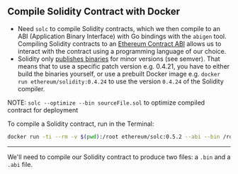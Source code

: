 ## Compile Solidity Contract with Docker

- Need `solc` to compile Solidity contracts, which we then compile to an ABI (Application Binary Interface) with Go bindings with the `abigen` tool. Compiling Solidity contracts to an [Ethereum Contract ABI](https://solidity.readthedocs.io/en/v0.5.8/abi-spec.html) allows us to interact with the contract using a programming language of our choice. 
- Solidity only [publishes binaries](https://github.com/ethereum/solidity/releases) for minor versions (see semver). That means that to use a specific patch version e.g. 0.4.21, you have to either build the binaries yourself, or use a prebuilt Docker image e.g. `docker run ethereum/solidity:0.4.24` to use the version `0.4.24` of the Solidity compiler.

NOTE: `solc --optimize --bin sourceFile.sol` to optimize compiled contract for deployment

To compile a Solidity contract, run in the Terminal:

```bash
docker run -ti --rm -v $(pwd):/root ethereum/solc:0.5.2 --abi --bin /root/quiz/quiz.sol -o /root/build --overwrite
```

----

We'll need to compile our Solidity contract to produce two files: a `.bin` and a `.abi` file. 
